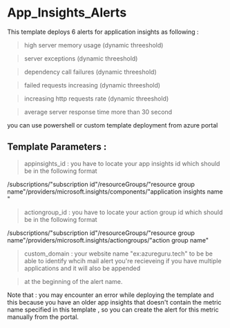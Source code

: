 # App_Insights_Alerts 

This template deploys 6 alerts for application insights as following :

> high server memory usage (dynamic threeshold)

> server exceptions (dynamic threeshold)

> dependency call failures (dynamic threeshold)

> failed requests increasing (dynamic threeshold)

> increasing http requests rate (dynamic threeshold)

> average server response time more than 30 second

you can use powershell or custom template deployment from azure portal 

Template Parameters :
---------------------

> appinsights_id : you have to locate your app insights id which should be in the following format 

/subscriptions/"subscription id"/resourceGroups/"resource group name"/providers/microsoft.insights/components/"application insights name "

> actiongroup_id : you have to locate your action group id which should be in the following format 

/subscriptions/"subscription id"/resourceGroups/"resource group name"/providers/microsoft.insights/actiongroups/"action group name"

> custom_domain : your website name "ex:azureguru.tech" to be be able to identify whcih mail alert you're recieveing if you have multiple applications and it will also be appended 

> at the beginning of the alert name.

Note that : you may encounter an error while deploying the template and this because you have an older app insights that doesn't contain the metric name specified in this template , so you can create the alert for this metric manually from the portal.
